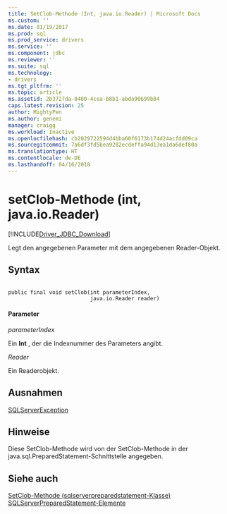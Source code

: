 ```yaml
---
title: SetClob-Methode (Int, java.io.Reader) | Microsoft Docs
ms.custom: ''
ms.date: 01/19/2017
ms.prod: sql
ms.prod_service: drivers
ms.service: ''
ms.component: jdbc
ms.reviewer: ''
ms.suite: sql
ms.technology:
- drivers
ms.tgt_pltfrm: ''
ms.topic: article
ms.assetid: 2b3727da-0480-4cea-b8b1-abda90699b84
caps.latest.revision: 25
author: MightyPen
ms.author: genemi
manager: craigg
ms.workload: Inactive
ms.openlocfilehash: cb2029722594d4bba60f6173b174d24acfdd09ca
ms.sourcegitcommit: 7a6df3fd5bea9282ecdeffa94d13ea1da6def80a
ms.translationtype: HT
ms.contentlocale: de-DE
ms.lasthandoff: 04/16/2018
---
```

# <a name="setclob-method-int-javaioreader"></a>setClob-Methode (int, java.io.Reader)
[!INCLUDE[Driver_JDBC_Download](../../../includes/driver_jdbc_download.md)]

  Legt den angegebenen Parameter mit dem angegebenen Reader-Objekt.  
  
## <a name="syntax"></a>Syntax  
  
```  
  
public final void setClob(int parameterIndex,  
                          java.io.Reader reader)  
```  
  
#### <a name="parameters"></a>Parameter  
 *parameterIndex*  
  
 Ein **Int** , der die Indexnummer des Parameters angibt.  
  
 *Reader*  
  
 Ein Readerobjekt.  
  
## <a name="exceptions"></a>Ausnahmen  
 [SQLServerException](../../../connect/jdbc/reference/sqlserverexception-class.md)  
  
## <a name="remarks"></a>Hinweise  
 Diese SetClob-Methode wird von der SetClob-Methode in der java.sql.PreparedStatement-Schnittstelle angegeben.  
  
## <a name="see-also"></a>Siehe auch  
 [SetClob-Methode &#40;sqlserverpreparedstatement-Klasse&#41;](../../../connect/jdbc/reference/setclob-method-sqlserverpreparedstatement.md)   
 [SQLServerPreparedStatement-Elemente](../../../connect/jdbc/reference/sqlserverpreparedstatement-members.md)  
  
  
